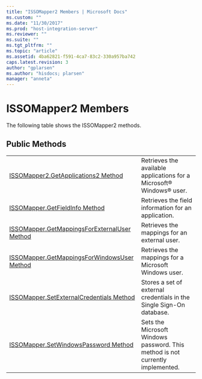 ```yaml
---
title: "ISSOMapper2 Members | Microsoft Docs"
ms.custom: ""
ms.date: "11/30/2017"
ms.prod: "host-integration-server"
ms.reviewer: ""
ms.suite: ""
ms.tgt_pltfrm: ""
ms.topic: "article"
ms.assetid: 4ba62821-f591-4ca7-83c2-330a957ba742
caps.latest.revision: 3
author: "gplarsen"
ms.author: "hisdocs; plarsen"
manager: "anneta"
---
```

# ISSOMapper2 Members
The following table shows the ISSOMapper2 methods.  

## Public Methods  

|                                                                                                         |                                                                                |
|---------------------------------------------------------------------------------------------------------|--------------------------------------------------------------------------------|
|          [ISSOMapper2.GetApplications2 Method](../esso/issomapper2-getapplications2-method.md)          |      Retrieves the available applications for a Microsoft® Windows® user.      |
|               [ISSOMapper.GetFieldInfo Method](../esso/issomapper-getfieldinfo-method.md)               |              Retrieves the field information for an application.               |
| [ISSOMapper.GetMappingsForExternalUser Method](../esso/issomapper-getmappingsforexternaluser-method.md) |                  Retrieves the mappings for an external user.                  |
|  [ISSOMapper.GetMappingsForWindowsUser Method](../esso/issomapper-getmappingsforwindowsuser-method.md)  |              Retrieves the mappings for a Microsoft Windows user.              |
|     [ISSOMapper.SetExternalCredentials Method](../esso/issomapper-setexternalcredentials-method.md)     |      Stores a set of external credentials in the Single Sign-On database.      |
|         [ISSOMapper.SetWindowsPassword Method](../esso/issomapper-setwindowspassword-method.md)         | Sets the Microsoft Windows password. This method is not currently implemented. |

